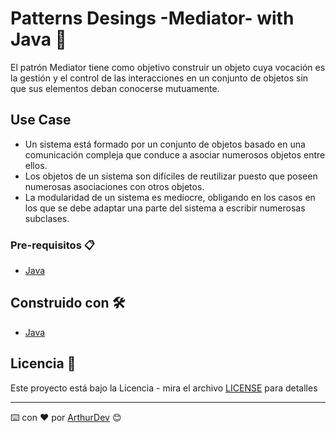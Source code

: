 # Patterns Desings -Mediator- with Java 🚀

El patrón Mediator tiene como objetivo construir un objeto cuya vocación es la gestión y el control de las interacciones en un conjunto de objetos sin que sus elementos deban conocerse mutuamente.

## Use Case

* Un sistema está formado por un conjunto de objetos basado en una
comunicación compleja que conduce a asociar numerosos objetos entre ellos.
* Los objetos de un sistema son difíciles de reutilizar puesto que poseen
numerosas asociaciones con otros objetos.
* La modularidad de un sistema es mediocre, obligando en los casos en los que se
debe adaptar una parte del sistema a escribir numerosas subclases.

### Pre-requisitos 📋

* [Java](https://www.java.com/es/download/) 

## Construido con 🛠️

* [Java](https://www.java.com/es/download/)

## Licencia 📄

Este proyecto está bajo la Licencia - mira el archivo [LICENSE](LICENSE) para detalles

---
⌨️ con ❤️ por [ArthurDev](https://github.com/ArthurQR98) 😊
